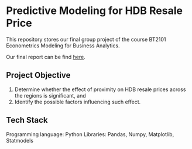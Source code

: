 # Predictive Modeling for HDB Resale Price
This repository stores our final group project of the course BT2101 Econometrics Modeling for Business Analytics.

Our final report can be find [here](https://github.com/nguyenhpnguyen/BT2101-Linear-Regression-Project/blob/main/Final%20Report.pdf).
## Project Objective
1. Determine whether the effect of proximity on HDB resale prices across the regions is significant, and
2. Identify the possible factors influencing such effect.
## Tech Stack
Programming language: Python
Libraries: Pandas, Numpy, Matplotlib, Statmodels
